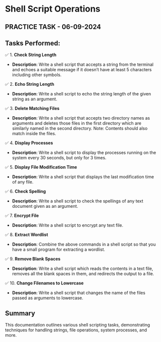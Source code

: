 # Shell Script Operations

## PRACTICE TASK - 06-09-2024

## Tasks Performed:

✅ 1. **Check String Length**

- **Description**: Write a shell script that accepts a string from the terminal and echoes a suitable message if it doesn’t have at least 5 characters including other symbols.

✅ 2. **Echo String Length**

- **Description**: Write a shell script to echo the string length of the given string as an argument.

✅ 3. **Delete Matching Files**

- **Description**: Write a shell script that accepts two directory names as arguments and deletes those files in the first directory which are similarly named in the second directory. Note: Contents should also match inside the files.

✅ 4. **Display Processes**

- **Description**: Write a shell script to display the processes running on the system every 30 seconds, but only for 3 times.

✅ 5. **Display File Modification Time**

- **Description**: Write a shell script that displays the last modification time of any file.

✅ 6. **Check Spelling**

- **Description**: Write a shell script to check the spellings of any text document given as an argument.

✅ 7. **Encrypt File**

- **Description**: Write a shell script to encrypt any text file.

✅ 8. **Extract Wordlist**

- **Description**: Combine the above commands in a shell script so that you have a small program for extracting a wordlist.

✅ 9. **Remove Blank Spaces**

- **Description**: Write a shell script which reads the contents in a text file, removes all the blank spaces in them, and redirects the output to a file.

✅ 10. **Change Filenames to Lowercase**

- **Description**: Write a shell script that changes the name of the files passed as arguments to lowercase.

## Summary

This documentation outlines various shell scripting tasks, demonstrating techniques for handling strings, file operations, system processes, and more.
